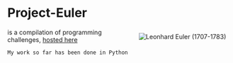 <div>
  <h1>Project-Euler</h1>
  <img src="http://www.projecteuler.net/images/euler_portrait.png" alt="Leonhard Euler (1707-1783)" style="margin:10px;float:right;">
</div>
<div>
  is a compilation of programming challenges, <a href="https://projecteuler.net">hosted here</a>
</div>

<div>
    
    My work so far has been done in Python
</div>
